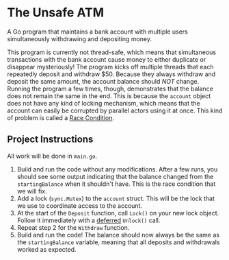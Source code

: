 # The Unsafe ATM

A Go program that maintains a bank account with multiple users simultaneously withdrawing and depositing money.

This program is currently not thread-safe, which means that simultaneous transactions with the bank account cause money to either duplicate or disappear mysteriously!
The program kicks off multiple threads that each repeatedly deposit and withdraw $50. Because they always withdraw and deposit the same amount, the account balance should *NOT* change. Running the program a few times, though, demonstrates that the balance does not remain the same in the end. This is because the `account` object does not have any kind of locking mechanism, which means that the account can easily be corrupted by parallel actors using it at once. This kind of problem is called a [Race Condition](https://en.wikipedia.org/wiki/Race_condition).

## Project Instructions
All work will be done in `main.go`.

1. Build and run the code without any modifications. After a few runs, you should see some output indicating that the balance changed from the `startingBalance` when it shouldn't have. This is the race condition that we will fix.
2. Add a lock (`sync.Mutex`) to the `account` struct. This will be the lock that we use to coordinate access to the account.
3. At the start of the `Deposit` function, call `Lock()` on your new lock object. Follow it immediately with a [deferred](https://tour.golang.org/flowcontrol/12) `Unlock()` call.
4. Repeat step 2 for the `Withdraw` function.
5. Build and run the code! The balance should now always be the same as the `startingBalance` variable, meaning that all deposits and withdrawals worked as expected.